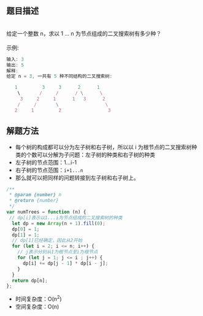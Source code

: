 
## 题目描述

<br />给定一个整数 n，求以 1 ... n 为节点组成的二叉搜索树有多少种？<br />
<br />示例:<br />

```javascript
输入: 3
输出: 5
解释:
给定 n = 3, 一共有 5 种不同结构的二叉搜索树:

   1         3     3      2      1
    \       /     /      / \      \
     3     2     1      1   3      2
    /     /       \                 \
   2     1         2                 3
```

## 解题方法

- 每个树的构成都可以分为左子树和右子树，所以以 i 为根节点的二叉搜索树种类的个数可以分解为子问题：左子树的种类和右子树的种类
- 左子树的节点范围：1...i-1
- 右子树的节点范围：`i+1...n`
- 那么就可以把同样的问题转接到左子树和右子树上。

```javascript
/**
 * @param {number} n
 * @return {number}
 */
var numTrees = function (n) {
 // dp[i]表示以1...i为节点组成的二叉搜索树的种类
  let dp = new Array(n + 1).fill(0);
  dp[0] = 1;
  dp[1] = 1;
  // dp[1]已经确定，因此从2开始
  for (let i = 2; i <= n; i++) {
    // j表示分别从1为根节点至i为根节点
    for (let j = 1; j <= i ; j++) {
      dp[i] += dp[j - 1] * dp[i - j];
    }
  }
  return dp[n];
};
```

- 时间复杂度：O(n<sup>2</sup>)
- 空间复杂度：O(n)
